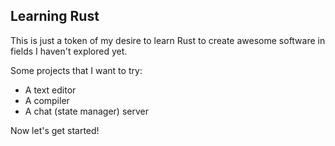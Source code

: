 ## Learning Rust

This is just a token of my desire to learn Rust to create awesome software in fields I haven't explored yet.

Some projects that I want to try:

- A text editor
- A compiler
- A chat (state manager) server

Now let's get started!
